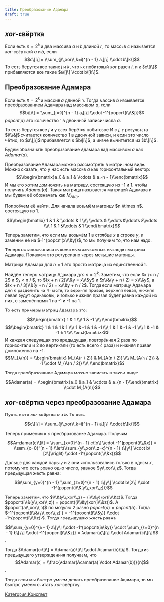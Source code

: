 ```yaml
---
title: Преобразование Адамара
draft: true
---
```


## $xor$-свёртка

Если есть $n = 2^k$ и два массива $a$ и $b$ длиной $n$, то массив $c$
называется $xor$-свёрткой $a$ и $b$, если $$c\[i\] =
\\sum_{j\\,xor\\,k=i}^{n - 1} a\[j\] \\cdot b\[k\]$$ То есть берутся
все такие $j$ и $k$, что их побитовый $xor$ равен $i$, и к $c\[i\]$
прибавляются все такие $a\[j\] \\cdot b\[k\]$.

## Преобразование Адамара

Если есть $n = 2^k$ и массив $a$ длиной $n$. Тогда массив $b$ называется
преобразованием Aдамара над массивом $a$, если $$b\[i\] =
\\sum_{j=0}^{n - 1} a\[j\] \\cdot -1^{popcnt(i\\\&j)}$$ $popcnt(a)$ это
количество 1 в двоичной записи числа $a$.

То есть берутся все $j$ и у всех берётся побитовое И с $j$, у результата
$i\\\&j$ считается количество 1 в двоичной записи, и если это число
чётно, то $a\[j\]$ прибавляется к $b\[i\]$, а иначе вычитается из
$b\[i\]$.

Будем обозначать преобразование Адамара над массивом $a$ как
$Adamar(a)$.

Преобразование Адамара можно рассмотреть в матричном виде. Можно
сказать, что у нас есть массив $a$ как горизонтальный вектор:
$$\\begin{bmatrix}a_0 & a_1 & \\cdots & a_{n - 1}\\end{bmatrix}$$ И
мы его хотим домножить на матрицу, состоящую из $-1$ и $1$, чтобы
получить $Adamar(a)$. Такая матрица называется матрицей Адамара и
мы будем её обозначать как $M_{A(n)}$.

Попробуем её найти. Для начала возьмём матрицу $n \\times n$, состоящую
из 1.

$$\\begin{bmatrix} 1 & 1 & \\cdots & 1 \\\\ \\vdots & \\vdots &\\ddots
&\\vdots \\\\ 1 & 1 &\\cdots & 1 \\end{bmatrix}$$

Теперь заметим, что если мы возьмём 1 в столбце $x$ в строке $y$, и
заменим её на $-1^{popcnt(x\\\&y)}$, то мы получим то, что нам
надо.

Теперь осталось описать понятным языком как выглядит матрица Адамара.
Покажем это рекурсивно через меньшие матрицы.

Матрица Адамара для $n = 1$ это просто матрица из единственной 1.

Найдём теперь матрицу Адамара для $n = 2^k$. Заметим, что если $x \< n /
2$ и $y \< n / $, то $(x + n / 2)\\\&y = x\\\&y$ и $x\\&(y + n / 2) =
x\\\&y$, а $(x + n / 3)\\&(y + n / 2) = x\\\&y + n / 2$. Тогда если
матрицу Адамара для $n$ разделить на 4 части, то верхняя правая,
верхняя левая, нижняя левая будут одинаковы, и только нижняя правая
будет равна каждой из них, с заменёнными 1 на -1 и -1 на 1.

То есть примеры матриц Адамара это:

$$\\begin{bmatrix} 1 & 1 \\\\ 1 & -1 \\\\ \\end{bmatrix}$$
$$\\begin{bmatrix} 1 & 1 & 1 & 1 \\\\ 1 & -1 & 1 & -1 \\\\ 1 & 1 & -1 &
-1 \\\\ 1 & -1 & -1 & 1 \\\\ \\end{bmatrix}$$ И каждая следующая это
предыдущая, повторённая 2 раза по горизонтали и 2 по вертикали (то
есть всего 4 раза) и нижняя правая домноженна на $-1$. $$M_{A(n)} =
\\begin{bmatrix} M_{A(n / 2)} & M_{A(n / 2)} \\\\ M_{A(n / 2)} & -1
\\cdot M_{A(n / 2)} \\\\ \\end{bmatrix}$$

Тогда преобразование Адамара можно записать в таком виде:

$$Adamar(a) = \\begin{bmatrix}a_0 & a_1 & \\cdots & a_{n -
1}\\end{bmatrix} \\cdot M_{A(n)}$$

## $xor$-свёртка через преобразование Адамара

Пусть $c$ это $xor$-свёртка $a$ и $b$. То есть

$$c\[i\] = \\sum_{j\\,xor\\,k=i}^{n - 1} a\[j\] \\cdot b\[k\]$$

Теперь применим к $c$ преобразование Адамара. Получим

$$Amdamar(c)\[i\] = \\sum_{x=0}^{n - 1} c\[x\] \\cdot
-1^{popcnt(i\\\&x)} = \\sum_{x=0}^{n - 1}
\\left(\\sum_{y\\,xor\\,z=x}^{n - 1} a\[y\] \\cdot b\[z\]\\right)
\\cdot -1^{popcnt(i\\\&x)}$$

Дальше для каждой пары $y$ и $z$ они использовались только в одном $x$,
потому что есть ровно одно число, равное $y\\,xor\\,z$. Тогда
предыдущая жесть равна:

$$\\sum_{y=0}^{n - 1} \\sum_{z=0}^{n - 1} a\[y\] \\cdot b\[z\] \\cdot
-1^{popcnt(i\\&(y\\,xor\\,z))}$$

Теперь заметим, что $i\\&(y\\,xor\\,z) = (i\\\&y)xor(i\\\&z)$. Тогда
$popcnt(i\\&(y\\,xor\\,z)) = popcnt((i\\\&y)xor(i\\\&z))$. А
$popcnt(a\\,xor\\,b)$ по модулю 2 равно $popcnt(a) = popcnt(b)$. Тогда
$-1^{popcnt(i\\&(y\\,xor\\,z))} = -1^{popcnt(i\\\&y)} \\cdot
-1^{popcnt(i\\\&z)}$. Тогда предыдущаю жесть равна

$$\\sum_{y=0}^{n - 1} a\[y\] \\cdot -1^{popcnt(i\\\&y)} \\cdot
\\sum_{z=0}^{n - 1} b\[y\] \\cdot -1^{popcnt(i\\\&z)} = Adamar(a)\[i\]
\\cdot Adamar(b)\[i\]$$.

Тогда $Adamar(c)\[i\] = Adamar(a)\[i\] \\cdot Adamar(b)\[i\]$. Тогда из
предыдущего утверждениия получаем, что $$Adamar(c) =
\\frac{Adamar(Adamar(a) \\cdot Adamar(b))}{n}$$.

Тогда если мы быстро умеем делать преобразование Адамара, то мы быстро
умеем считать $xor$-свёртку.

[Категория:Конспект](Категория:Конспект "wikilink")